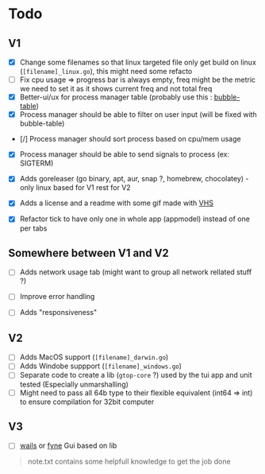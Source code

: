 # Todo

## V1

- [X] Change some filenames so that linux targeted file only get build on linux (`[filename]_linux.go`), this might need some refacto
- [ ] Fix cpu usage => progress bar is always empty, freq might be the metric we need to set it as it shows current freq and not total freq
- [X] Better-ui/ux for process manager table (probably use this : [bubble-table](https://github.com/Evertras/bubble-table))
- [X] Process manager should be able to filter on user input  (will be fixed with bubble-table)
- [/] Process manager should sort process based on cpu/mem usage
- [X] Process manager should be able to send signals to process (ex: SIGTERM)
- [X] Adds goreleaser (go binary, apt, aur, snap ?, homebrew, chocolatey) - only linux based for V1 rest for V2
- [X] Adds a license and a readme with some gif made with [VHS](https://github.com/charmbracelet/vhs)
- [X] Refactor tick to have only one in whole app (appmodel) instead of one per tabs


## Somewhere between V1 and V2

- [ ] Adds network usage tab (might want to group all network rellated stuff ?)
- [ ] Improve error handling
- [ ] Adds "responsiveness"


## V2

- [ ] Adds MacOS support (`[filename]_darwin.go`)
- [ ] Adds Windobe suppport (`[filename]_windows.go`)
- [ ] Separate code to create a lib (`gtop-core` ?) used by the tui app and unit tested (Especially unmarshalling)
- [ ] Might need to pass all 64b type to their flexible equivalent (int64 => int) to ensure compilation for 32bit computer

## V3

- [ ] [wails](https://wails.io/) or [fyne](https://fyne.io/) Gui based on lib


> note.txt contains some helpfull knowledge to get the job done
